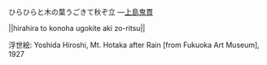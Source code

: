 ひらひらと木の葉うごきて秋ぞ立
—[上島鬼貫](https://ja.wikipedia.org/wiki/上島鬼貫)

||hirahira to konoha ugokite aki zo-ritsu||

浮世絵: Yoshida Hiroshi, Mt. Hotaka after Rain [from Fukuoka Art Museum], 1927
